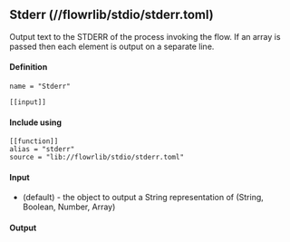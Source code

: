 ## Stderr (//flowrlib/stdio/stderr.toml)
Output text to the STDERR of the process invoking the flow. If an array is passed then each element
is output on a separate line.

#### Definition
```
name = "Stderr"

[[input]]
```

#### Include using
```
[[function]]
alias = "stderr"
source = "lib://flowrlib/stdio/stderr.toml"
```

#### Input
* (default) - the object to output a String representation of (String, Boolean, Number, Array)

#### Output